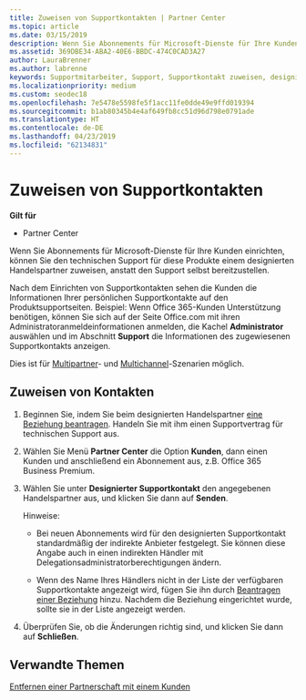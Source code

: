 ```yaml
---
title: Zuweisen von Supportkontakten | Partner Center
ms.topic: article
ms.date: 03/15/2019
description: Wenn Sie Abonnements für Microsoft-Dienste für Ihre Kunden einrichten, können Sie den technischen Support für diese Produkte einem designierten Handelspartner zuweisen, anstatt den Support selbst bereitzustellen.
ms.assetid: 369DBE34-ABA2-40E6-BBDC-474C0CAD3A27
author: LauraBrenner
ms.author: labrenne
keywords: Supportmitarbeiter, Support, Supportkontakt zuweisen, designierter Supportkontakt
ms.localizationpriority: medium
ms.custom: seodec18
ms.openlocfilehash: 7e5478e5598fe5f1acc11fe0dde49e9ffd019394
ms.sourcegitcommit: b1ab80345b4e4af649fb8cc51d96d798e0791ade
ms.translationtype: HT
ms.contentlocale: de-DE
ms.lasthandoff: 04/23/2019
ms.locfileid: "62134831"
---
```

# <a name="assign-support-contacts"></a>Zuweisen von Supportkontakten

**Gilt für**

-  Partner Center

Wenn Sie Abonnements für Microsoft-Dienste für Ihre Kunden einrichten, können Sie den technischen Support für diese Produkte einem designierten Handelspartner zuweisen, anstatt den Support selbst bereitzustellen.

Nach dem Einrichten von Supportkontakten sehen die Kunden die Informationen Ihrer persönlichen Supportkontakte auf den Produktsupportseiten. Beispiel: Wenn Office 365-Kunden Unterstützung benötigen, können Sie sich auf der Seite Office.com mit ihren Administratoranmeldeinformationen anmelden, die Kachel **Administrator** auswählen und im Abschnitt **Support** die Informationen des zugewiesenen Supportkontakts anzeigen.

Dies ist für [Multipartner](multipartner.md)- und [Multichannel](multichannel.md)-Szenarien möglich. 

<a href="" id="assigncontacts"></a>
## <a name="assign-contacts"></a>Zuweisen von Kontakten

1.  Beginnen Sie, indem Sie beim designierten Handelspartner [eine Beziehung beantragen](request-a-relationship-with-a-customer.md). Handeln Sie mit ihm einen Supportvertrag für technischen Support aus.

2.  Wählen Sie Menü **Partner Center** die Option **Kunden**, dann einen Kunden und anschließend ein Abonnement aus, z.B. Office 365 Business Premium.

3.  Wählen Sie unter **Designierter Supportkontakt** den angegebenen Handelspartner aus, und klicken Sie dann auf **Senden**. 

    Hinweise: 
    
    *  Bei neuen Abonnements wird für den designierten Supportkontakt standardmäßig der indirekte Anbieter festgelegt. Sie können diese Angabe auch in einen indirekten Händler mit Delegationsadministratorberechtigungen ändern.
    
    *  Wenn des Name Ihres Händlers nicht in der Liste der verfügbaren Supportkontakte angezeigt wird, fügen Sie ihn durch [Beantragen einer Beziehung](request-a-relationship-with-a-customer.md) hinzu. Nachdem die Beziehung eingerichtet wurde, sollte sie in der Liste angezeigt werden.  

4.  Überprüfen Sie, ob die Änderungen richtig sind, und klicken Sie dann auf **Schließen**.

## <a name="related-topics"></a>Verwandte Themen

[Entfernen einer Partnerschaft mit einem Kunden](remove-a-relationship.md)